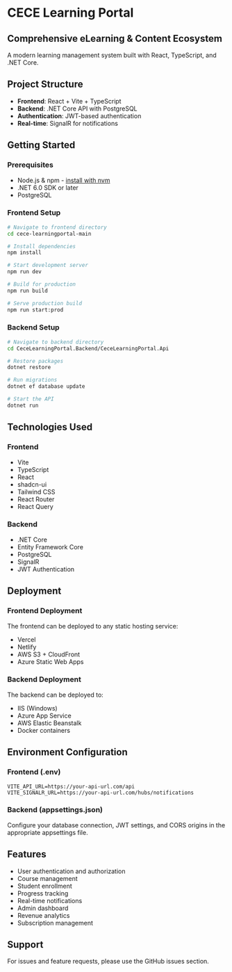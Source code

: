 # CECE Learning Portal

## Comprehensive eLearning & Content Ecosystem

A modern learning management system built with React, TypeScript, and .NET Core.

## Project Structure

- **Frontend**: React + Vite + TypeScript
- **Backend**: .NET Core API with PostgreSQL
- **Authentication**: JWT-based authentication
- **Real-time**: SignalR for notifications

## Getting Started

### Prerequisites

- Node.js & npm - [install with nvm](https://github.com/nvm-sh/nvm#installing-and-updating)
- .NET 6.0 SDK or later
- PostgreSQL

### Frontend Setup

```sh
# Navigate to frontend directory
cd cece-learningportal-main

# Install dependencies
npm install

# Start development server
npm run dev

# Build for production
npm run build

# Serve production build
npm run start:prod
```

### Backend Setup

```sh
# Navigate to backend directory
cd CeceLearningPortal.Backend/CeceLearningPortal.Api

# Restore packages
dotnet restore

# Run migrations
dotnet ef database update

# Start the API
dotnet run
```

## Technologies Used

### Frontend
- Vite
- TypeScript
- React
- shadcn-ui
- Tailwind CSS
- React Router
- React Query

### Backend
- .NET Core
- Entity Framework Core
- PostgreSQL
- SignalR
- JWT Authentication

## Deployment

### Frontend Deployment
The frontend can be deployed to any static hosting service:
- Vercel
- Netlify
- AWS S3 + CloudFront
- Azure Static Web Apps

### Backend Deployment
The backend can be deployed to:
- IIS (Windows)
- Azure App Service
- AWS Elastic Beanstalk
- Docker containers

## Environment Configuration

### Frontend (.env)
```
VITE_API_URL=https://your-api-url.com/api
VITE_SIGNALR_URL=https://your-api-url.com/hubs/notifications
```

### Backend (appsettings.json)
Configure your database connection, JWT settings, and CORS origins in the appropriate appsettings file.

## Features

- User authentication and authorization
- Course management
- Student enrollment
- Progress tracking
- Real-time notifications
- Admin dashboard
- Revenue analytics
- Subscription management

## Support

For issues and feature requests, please use the GitHub issues section.